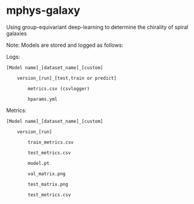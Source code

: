 # mphys-galaxy
 Using group-equivariant deep-learning to determine the chirality of spiral galaxies


Note: Models are stored and logged as follows:

Logs:

	[Model name]_[dataset_name]_[custom]

		version_[run]_[test,train or predict]

			metrics.csv (csvlogger)

			hparams.yml

Metrics:

	[Model name]_[dataset_name]_[custom]

		version_[run]

			train_metrics.csv

			test_metrics.csv

			model.pt

			val_matrix.png

			test_matrix.png

			test_metrics.csv
